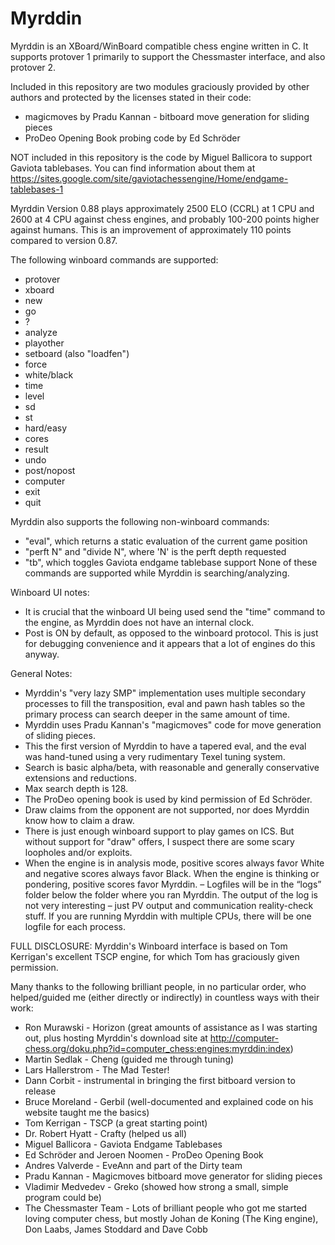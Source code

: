 # Myrddin
Myrddin is an XBoard/WinBoard compatible chess engine written in C. 
It supports protover 1 primarily to support the Chessmaster interface, and also protover 2. 

Included in this repository are two modules graciously provided by other authors and protected by the licenses stated in their code:
- magicmoves by Pradu Kannan - bitboard move generation for sliding pieces
- ProDeo Opening Book probing code by Ed Schröder

NOT included in this repository is the code by Miguel Ballicora to support Gaviota tablebases. You can find information about them at https://sites.google.com/site/gaviotachessengine/Home/endgame-tablebases-1

Myrddin Version 0.88 plays approximately 2500 ELO (CCRL) at 1 CPU and 2600 at 4 CPU against chess engines, and probably 100-200 points higher against humans. This is an improvement of approximately 110 points compared to version 0.87.

The following winboard commands are supported:
- protover
- xboard
- new
- go
- ?
- analyze
- playother
- setboard (also "loadfen")
- force
- white/black
- time
- level
- sd
- st
- hard/easy
- cores
- result
- undo
- post/nopost
- computer
- exit
- quit

Myrddin also supports the following non-winboard commands:
- "eval", which returns a static evaluation of the current game position 
- "perft N" and "divide N", where 'N' is the perft depth requested
- "tb", which toggles Gaviota endgame tablebase support
None of these commands are supported while Myrddin is searching/analyzing.

Winboard UI notes: 
- It is crucial that the winboard UI being used send the "time" command to the engine, as Myrddin does not have an internal clock.  
- Post is ON by default, as opposed to the winboard protocol. This is just for debugging convenience and it appears that a lot of engines do this anyway.

General Notes:
- Myrddin's "very lazy SMP" implementation uses multiple secondary processes to fill the transposition, eval and pawn hash tables so the primary process can search deeper in the same amount of time.
- Myrddin uses Pradu Kannan's "magicmoves" code for move generation of sliding pieces.
- This the first version of Myrddin to have a tapered eval, and the eval was hand-tuned using a very rudimentary Texel tuning system.
- Search is basic alpha/beta, with reasonable and generally conservative extensions and reductions.
- Max search depth is 128. 
- The ProDeo opening book is used by kind permission of Ed Schröder.
- Draw claims from the opponent are not supported, nor does Myrddin know how to claim a draw.
- There is just enough winboard support to play games on ICS. But without support for "draw" offers, I suspect there are some scary loopholes and/or exploits. 
- When the engine is in analysis mode, positive scores always favor White and negative scores always favor Black. When the engine is thinking or pondering, positive scores favor Myrddin.
– Logfiles will be in the “logs” folder below the folder where you ran Myrddin. The output of the log is not very interesting – just PV output and communication reality-check stuff. If you are running Myrddin with multiple CPUs, there will be one logfile for each process.

FULL DISCLOSURE: 
Myrddin's Winboard interface is based on Tom Kerrigan's excellent TSCP engine, for which Tom has graciously given permission.

Many thanks to the following brilliant people, in no particular order, who helped/guided me (either directly or indirectly) in countless ways with their work:
- Ron Murawski - Horizon (great amounts of assistance as I was starting out, plus hosting Myrddin's download site at http://computer-chess.org/doku.php?id=computer_chess:engines:myrddin:index)
- Martin Sedlak - Cheng (guided me through tuning)
- Lars Hallerstrom - The Mad Tester!
- Dann Corbit - instrumental in bringing the first bitboard version to release
- Bruce Moreland - Gerbil (well-documented and explained code on his website taught me the basics)
- Tom Kerrigan - TSCP (a great starting point)
- Dr. Robert Hyatt - Crafty (helped us all)
- Miguel Ballicora - Gaviota Endgame Tablebases
- Ed Schröder and Jeroen Noomen - ProDeo Opening Book
- Andres Valverde - EveAnn and part of the Dirty team
- Pradu Kannan - Magicmoves bitboard move generator for sliding pieces
- Vladimir Medvedev - Greko (showed how strong a small, simple program could be)
- The Chessmaster Team - Lots of brilliant people who got me started loving computer chess, but mostly Johan de Koning (The King engine), Don Laabs, James Stoddard and Dave Cobb

